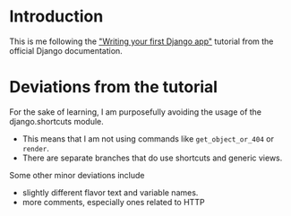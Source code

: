 # Introduction

This is me following the ["Writing your first Django app"](https://docs.djangoproject.com/en/2.2/intro/) tutorial from the official Django documentation.

# Deviations from the tutorial

For the sake of learning, I am purposefully avoiding the usage of the django.shortcuts module.

- This means that I am not using commands like `get_object_or_404` or `render`.
- There are separate branches that do use shortcuts and generic views.

Some other minor deviations include

- slightly different flavor text and variable names.
- more comments, especially ones related to HTTP
